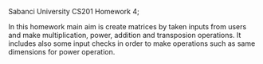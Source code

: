 Sabanci University CS201 Homework 4;

In this homework main aim is create matrices by taken inputs from users and make multiplication, power, addition and transposion operations. It includes also some input checks in order to make operations such as same dimensions for power operation.

